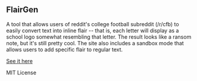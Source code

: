 FlairGen
----------------------------

A tool that allows users of reddit's college football subreddit (/r/cfb) to easily convert text into inline flair -- that is, each letter will display as a school logo somewhat resembling that letter. The result looks like a ransom note, but it's still pretty cool. The site also includes a sandbox mode that allows users to add specific flair to regular text.

[See it here](http://flairgen.herokuapp.com/)

MIT License
